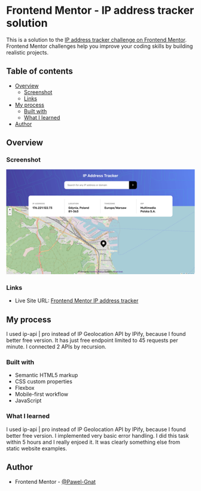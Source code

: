 # Frontend Mentor - IP address tracker solution

This is a solution to the [IP address tracker challenge on Frontend Mentor](https://www.frontendmentor.io/challenges/ip-address-tracker-I8-0yYAH0). Frontend Mentor challenges help you improve your coding skills by building realistic projects.

## Table of contents

- [Overview](#overview)
  - [Screenshot](#screenshot)
  - [Links](#links)
- [My process](#my-process)
  - [Built with](#built-with)
  - [What I learned](#what-i-learned)
- [Author](#author)

## Overview

### Screenshot

![](./screenshot.png)

### Links

- Live Site URL: [Frontend Mentor IP address tracker](https://pawel-gnat.github.io/Frontend-Mentor-IP-address-tracker/)

## My process

I used ip-api | pro instead of IP Geolocation API by IPify, because I found better free version. It has just free endpoint limited to 45 requests per minute. I connected 2 APIs by recursion.

### Built with

- Semantic HTML5 markup
- CSS custom properties
- Flexbox
- Mobile-first workflow
- JavaScript

### What I learned

I used ip-api | pro instead of IP Geolocation API by IPify, because I found better free version. I implemented very basic error handling. I did this task within 5 hours and I really enjoed it. It was clearly something else from static website examples.

## Author

- Frontend Mentor - [@Pawel-Gnat](https://www.frontendmentor.io/profile/Pawel-Gnat)
